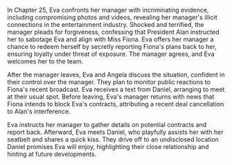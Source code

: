 In Chapter 25, Eva confronts her manager with incriminating evidence, including compromising photos and videos, revealing her manager's illicit connections in the entertainment industry. Shocked and terrified, the manager pleads for forgiveness, confessing that President Alan instructed her to sabotage Eva and align with Miss Fiona. Eva offers her manager a chance to redeem herself by secretly reporting Fiona's plans back to her, ensuring loyalty under threat of exposure. The manager agrees, and Eva welcomes her to the team.

After the manager leaves, Eva and Angela discuss the situation, confident in their control over the manager. They plan to monitor public reactions to Fiona's recent broadcast. Eva receives a text from Daniel, arranging to meet at their usual spot. Before leaving, Eva's manager returns with news that Fiona intends to block Eva's contracts, attributing a recent deal cancellation to Alan's interference.

Eva instructs her manager to gather details on potential contracts and report back. Afterward, Eva meets Daniel, who playfully assists her with her seatbelt and shares a quick kiss. They drive off to an undisclosed location Daniel promises Eva will enjoy, highlighting their close relationship and hinting at future developments.
